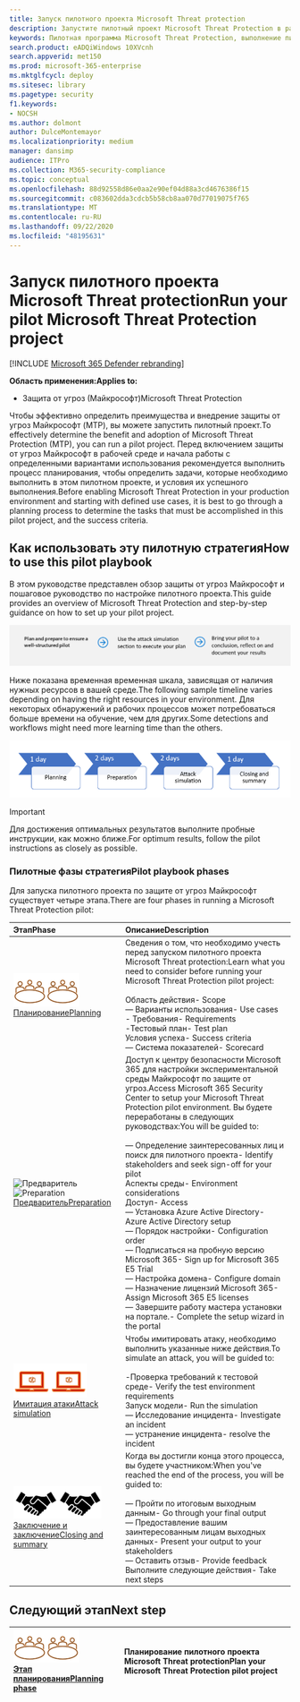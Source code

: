```yaml
---
title: Запуск пилотного проекта Microsoft Threat protection
description: Запустите пилотный проект Microsoft Threat Protection в рабочей среде, чтобы эффективно определить преимущества и внедрение защиты от угроз Майкрософт (MTP).
keywords: Пилотная программа Microsoft Threat Protection, выполнение пилотного проекта Microsoft Threat Protection, оценка защиты от угроз Майкрософт, пилотный проект Майкрософт по защите от угроз, кибератак безопасность, повышенная постоянная угроза, Корпоративная защита, устройства, устройства, удостоверения, пользователи, данные, приложения, инциденты, автоматическое исследование и исправление, расширенный поиск
search.product: eADQiWindows 10XVcnh
search.appverid: met150
ms.prod: microsoft-365-enterprise
ms.mktglfcycl: deploy
ms.sitesec: library
ms.pagetype: security
f1.keywords:
- NOCSH
ms.author: dolmont
author: DulceMontemayor
ms.localizationpriority: medium
manager: dansimp
audience: ITPro
ms.collection: M365-security-compliance
ms.topic: conceptual
ms.openlocfilehash: 88d92558d86e0aa2e90ef04d88a3cd4676386f15
ms.sourcegitcommit: c083602dda3cdcb5b58cb8aa070d77019075f765
ms.translationtype: MT
ms.contentlocale: ru-RU
ms.lasthandoff: 09/22/2020
ms.locfileid: "48195631"
---
```

# <a name="run-your-pilot-microsoft-threat-protection-project"></a><span data-ttu-id="ffe72-104">Запуск пилотного проекта Microsoft Threat protection</span><span class="sxs-lookup"><span data-stu-id="ffe72-104">Run your pilot Microsoft Threat Protection project</span></span> 

[!INCLUDE [Microsoft 365 Defender rebranding](../includes/microsoft-defender.md)]


<span data-ttu-id="ffe72-105">**Область применения:**</span><span class="sxs-lookup"><span data-stu-id="ffe72-105">**Applies to:**</span></span>
- <span data-ttu-id="ffe72-106">Защита от угроз (Майкрософт)</span><span class="sxs-lookup"><span data-stu-id="ffe72-106">Microsoft Threat Protection</span></span>

<span data-ttu-id="ffe72-107">Чтобы эффективно определить преимущества и внедрение защиты от угроз Майкрософт (MTP), вы можете запустить пилотный проект.</span><span class="sxs-lookup"><span data-stu-id="ffe72-107">To effectively determine the benefit and adoption of Microsoft Threat Protection (MTP), you can run a pilot project.</span></span> <span data-ttu-id="ffe72-108">Перед включением защиты от угроз Майкрософт в рабочей среде и начала работы с определенными вариантами использования рекомендуется выполнить процесс планирования, чтобы определить задачи, которые необходимо выполнить в этом пилотном проекте, и условия их успешного выполнения.</span><span class="sxs-lookup"><span data-stu-id="ffe72-108">Before enabling Microsoft Threat Protection in your production environment and starting with defined use cases, it is best to go through a planning process to determine the tasks that must be accomplished in this pilot project, and the success criteria.</span></span> 


## <a name="how-to-use-this-pilot-playbook"></a><span data-ttu-id="ffe72-109">Как использовать эту пилотную стратегия</span><span class="sxs-lookup"><span data-stu-id="ffe72-109">How to use this pilot playbook</span></span>

<span data-ttu-id="ffe72-110">В этом руководстве представлен обзор защиты от угроз Майкрософт и пошаговое руководство по настройке пилотного проекта.</span><span class="sxs-lookup"><span data-stu-id="ffe72-110">This guide provides an overview of Microsoft Threat Protection and step-by-step guidance on how to set up your pilot project.</span></span> 

![Этапы запуска пилотного проекта по защите от угроз Майкрософт](../../media/pilotphases.png)

<span data-ttu-id="ffe72-112">Ниже показана временная временная шкала, зависящая от наличия нужных ресурсов в вашей среде.</span><span class="sxs-lookup"><span data-stu-id="ffe72-112">The following sample timeline varies depending on having the right resources in your environment.</span></span> <span data-ttu-id="ffe72-113">Для некоторых обнаружений и рабочих процессов может потребоваться больше времени на обучение, чем для других.</span><span class="sxs-lookup"><span data-stu-id="ffe72-113">Some detections and workflows might need more learning time than the others.</span></span>

![Пример временной шкалы, в которой работает пилотный проект Microsoft Threat protection](../../media/pilotimeline.png)

>[!IMPORTANT]
><span data-ttu-id="ffe72-115">Для достижения оптимальных результатов выполните пробные инструкции, как можно ближе.</span><span class="sxs-lookup"><span data-stu-id="ffe72-115">For optimum results, follow the pilot instructions as closely as possible.</span></span>


### <a name="pilot-playbook-phases"></a><span data-ttu-id="ffe72-116">Пилотные фазы стратегия</span><span class="sxs-lookup"><span data-stu-id="ffe72-116">Pilot playbook phases</span></span> 

<span data-ttu-id="ffe72-117">Для запуска пилотного проекта по защите от угроз Майкрософт существует четыре этапа.</span><span class="sxs-lookup"><span data-stu-id="ffe72-117">There are four phases in running a Microsoft Threat Protection pilot:</span></span>

|<span data-ttu-id="ffe72-118">Этап</span><span class="sxs-lookup"><span data-stu-id="ffe72-118">Phase</span></span> | <span data-ttu-id="ffe72-119">Описание</span><span class="sxs-lookup"><span data-stu-id="ffe72-119">Description</span></span> | 
|:-------|:-----|
| <span data-ttu-id="ffe72-120">![Планирование](../../media/mtp/plan.png)</span><span class="sxs-lookup"><span data-stu-id="ffe72-120">![Planning](../../media/mtp/plan.png)</span></span><br>[<span data-ttu-id="ffe72-121">Планирование</span><span class="sxs-lookup"><span data-stu-id="ffe72-121">Planning</span></span>](mtp-pilot-plan.md)| <span data-ttu-id="ffe72-122">Сведения о том, что необходимо учесть перед запуском пилотного проекта Microsoft Threat protection:</span><span class="sxs-lookup"><span data-stu-id="ffe72-122">Learn what you need to consider before running your Microsoft Threat Protection pilot project:</span></span> <br><br><span data-ttu-id="ffe72-123">Область действия</span><span class="sxs-lookup"><span data-stu-id="ffe72-123">- Scope</span></span> <br> <span data-ttu-id="ffe72-124">— Варианты использования</span><span class="sxs-lookup"><span data-stu-id="ffe72-124">- Use cases</span></span> <br><span data-ttu-id="ffe72-125">- Требования</span><span class="sxs-lookup"><span data-stu-id="ffe72-125">- Requirements</span></span> <br><span data-ttu-id="ffe72-126">-Тестовый план</span><span class="sxs-lookup"><span data-stu-id="ffe72-126">- Test plan</span></span> <br> <span data-ttu-id="ffe72-127">Условия успеха</span><span class="sxs-lookup"><span data-stu-id="ffe72-127">- Success criteria</span></span> <br> <span data-ttu-id="ffe72-128">— Система показателей</span><span class="sxs-lookup"><span data-stu-id="ffe72-128">- Scorecard</span></span> 
| <span data-ttu-id="ffe72-129">![Предваритель](../../media/prepare.png)</span><span class="sxs-lookup"><span data-stu-id="ffe72-129">![Preparation](../../media/prepare.png)</span></span> <br>[<span data-ttu-id="ffe72-130">Предваритель</span><span class="sxs-lookup"><span data-stu-id="ffe72-130">Preparation</span></span>](mtp-evaluation.md)|  <span data-ttu-id="ffe72-131">Доступ к центру безопасности Microsoft 365 для настройки экспериментальной среды Майкрософт по защите от угроз.</span><span class="sxs-lookup"><span data-stu-id="ffe72-131">Access Microsoft 365 Security Center to setup your Microsoft Threat Protection pilot  environment.</span></span> <span data-ttu-id="ffe72-132">Вы будете переработаны в следующих руководствах:</span><span class="sxs-lookup"><span data-stu-id="ffe72-132">You will be guided to:</span></span><br><br><span data-ttu-id="ffe72-133">— Определение заинтересованных лиц и поиск для пилотного проекта</span><span class="sxs-lookup"><span data-stu-id="ffe72-133">- Identify stakeholders and seek sign-off for your pilot</span></span> <br> <span data-ttu-id="ffe72-134">Аспекты среды</span><span class="sxs-lookup"><span data-stu-id="ffe72-134">- Environment considerations</span></span> <br><span data-ttu-id="ffe72-135">Доступ</span><span class="sxs-lookup"><span data-stu-id="ffe72-135">- Access</span></span> <br><span data-ttu-id="ffe72-136">— Установка Azure Active Directory</span><span class="sxs-lookup"><span data-stu-id="ffe72-136">- Azure Active Directory setup</span></span> <br> <span data-ttu-id="ffe72-137">— Порядок настройки</span><span class="sxs-lookup"><span data-stu-id="ffe72-137">- Configuration order</span></span> <br> <span data-ttu-id="ffe72-138">— Подписаться на пробную версию Microsoft 365</span><span class="sxs-lookup"><span data-stu-id="ffe72-138">- Sign up for Microsoft 365 E5 Trial</span></span> <br> <span data-ttu-id="ffe72-139">— Настройка домена</span><span class="sxs-lookup"><span data-stu-id="ffe72-139">- Configure domain</span></span> <br><span data-ttu-id="ffe72-140">— Назначение лицензий Microsoft 365</span><span class="sxs-lookup"><span data-stu-id="ffe72-140">- Assign Microsoft 365 E5 licenses</span></span> <br> <span data-ttu-id="ffe72-141">— Завершите работу мастера установки на портале.</span><span class="sxs-lookup"><span data-stu-id="ffe72-141">- Complete the setup wizard in the portal</span></span>|
| <span data-ttu-id="ffe72-142">![Имитация атаки](../../media/mtp/run-sim.png)</span><span class="sxs-lookup"><span data-stu-id="ffe72-142">![Attack simulation](../../media/mtp/run-sim.png)</span></span> <br>[<span data-ttu-id="ffe72-143">Имитация атаки</span><span class="sxs-lookup"><span data-stu-id="ffe72-143">Attack simulation</span></span>](mtp-pilot-simulate.md) | <span data-ttu-id="ffe72-144">Чтобы имитировать атаку, необходимо выполнить указанные ниже действия.</span><span class="sxs-lookup"><span data-stu-id="ffe72-144">To simulate an attack, you will be guided to:</span></span><br><br><span data-ttu-id="ffe72-145">-Проверка требований к тестовой среде</span><span class="sxs-lookup"><span data-stu-id="ffe72-145">- Verify the test environment requirements</span></span> <br><span data-ttu-id="ffe72-146">Запуск модели</span><span class="sxs-lookup"><span data-stu-id="ffe72-146">-  Run the simulation</span></span> <br><span data-ttu-id="ffe72-147">— Исследование инцидента</span><span class="sxs-lookup"><span data-stu-id="ffe72-147">- Investigate an incident</span></span> <br><span data-ttu-id="ffe72-148">— устранение инцидента</span><span class="sxs-lookup"><span data-stu-id="ffe72-148">- resolve the incident</span></span> 
| <span data-ttu-id="ffe72-149">![Заключение и заключение](../../media/mtp/close.png)</span><span class="sxs-lookup"><span data-stu-id="ffe72-149">![Closing and summary](../../media/mtp/close.png)</span></span> <br>[<span data-ttu-id="ffe72-150">Заключение и заключение</span><span class="sxs-lookup"><span data-stu-id="ffe72-150">Closing and summary</span></span>](mtp-pilot-close.md) | <span data-ttu-id="ffe72-151">Когда вы достигли конца этого процесса, вы будете участником:</span><span class="sxs-lookup"><span data-stu-id="ffe72-151">When you've reached the end of the process, you will be guided to:</span></span><br><br><span data-ttu-id="ffe72-152">— Пройти по итоговым выходным данным</span><span class="sxs-lookup"><span data-stu-id="ffe72-152">- Go through your final output</span></span><br><span data-ttu-id="ffe72-153">— Предоставление вашим заинтересованным лицам выходных данных</span><span class="sxs-lookup"><span data-stu-id="ffe72-153">- Present your output to your stakeholders</span></span> <br><span data-ttu-id="ffe72-154">— Оставить отзыв</span><span class="sxs-lookup"><span data-stu-id="ffe72-154">- Provide feedback</span></span> <br><span data-ttu-id="ffe72-155">Выполните следующие действия</span><span class="sxs-lookup"><span data-stu-id="ffe72-155">- Take next steps</span></span> 

## <a name="next-step"></a><span data-ttu-id="ffe72-156">Следующий этап</span><span class="sxs-lookup"><span data-stu-id="ffe72-156">Next step</span></span>
|<span data-ttu-id="ffe72-157">![Этап планирования](../../media/mtp/plan.png)</span><span class="sxs-lookup"><span data-stu-id="ffe72-157">![Planning phase](../../media/mtp/plan.png)</span></span> <br>[<span data-ttu-id="ffe72-158">Этап планирования</span><span class="sxs-lookup"><span data-stu-id="ffe72-158">Planning phase</span></span>](mtp-pilot-plan.md) | <span data-ttu-id="ffe72-159">Планирование пилотного проекта Microsoft Threat protection</span><span class="sxs-lookup"><span data-stu-id="ffe72-159">Plan your Microsoft Threat Protection pilot project</span></span> 
|:-------|:-----|
